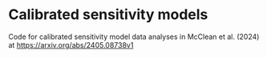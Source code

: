 # Calibrated sensitivity models
Code for calibrated sensitivity model data analyses in McClean et al. (2024) at https://arxiv.org/abs/2405.08738v1
